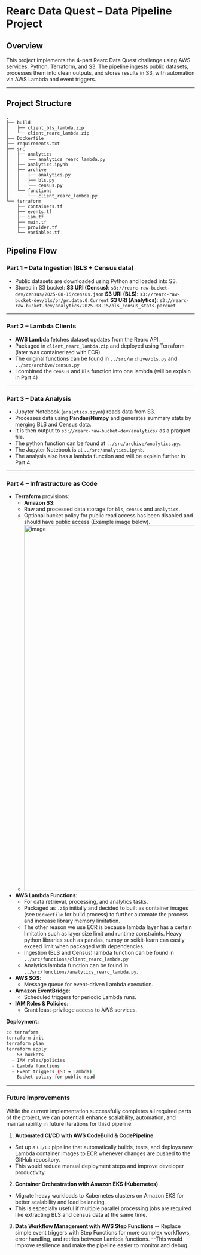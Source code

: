 # Rearc Data Quest – Data Pipeline Project
## Overview
This project implements the 4-part Rearc Data Quest challenge using AWS services, Python, Terraform, and S3.
The pipeline ingests public datasets, processes them into clean outputs, and stores results in S3, with automation via AWS Lambda and event triggers.

---

## Project Structure
```tree
.
├── build
│   ├── client_bls_lambda.zip
│   └── client_rearc_lambda.zip
├── Dockerfile
├── requirements.txt
├── src
│   ├── analytics
│   │   └── analytics_rearc_lambda.py
│   ├── analytics.ipynb
│   ├── archive
│   │   ├── analytics.py
│   │   ├── bls.py
│   │   └── census.py
│   └── functions
│       └── client_rearc_lambda.py
└── terraform
    ├── containers.tf
    ├── events.tf
    ├── iam.tf
    ├── main.tf
    ├── provider.tf
    └── variables.tf
```
## Pipeline Flow
### **Part 1 – Data Ingestion (BLS + Census data)**

- Public datasets are downloaded using Python and loaded into S3.
- Stored in S3 bucket:
  **S3 URI (Census)**: `s3://rearc-raw-bucket-dev/census/2025-08-15/census.json`
  **S3 URI (BLS)**: `s3://rearc-raw-bucket-dev/bls/pr/pr.data.0.Current`
  **S3 URI (Analytics)**: `s3://rearc-raw-bucket-dev/analytics/2025-08-15/bls_census_stats.parquet`

---

### **Part 2 – Lambda Clients**
- **AWS Lambda** fetches dataset updates from the Rearc API.
- Packaged in `client_rearc_lambda.zip` and deployed using Terraform (later was containerized with ECR).
- The original functions can be found in `../src/archive/bls.py` and `../src/archive/census.py`
- I combined the `census` and `bls` function into one lambda (will be explain in Part 4)

----

### **Part 3 – Data Analysis**
- Jupyter Notebook (`analytics.ipynb`) reads data from S3.
- Processes data using **Pandas/Numpy** and generates summary stats by merging BLS and Census data.
- It is then output to `s3://rearc-raw-bucket-dev/analytics/` as a praquet file.
- The python function can be found at `../src/archive/analytics.py`.
- The Jupyter Notebook is at `../src/analytics.ipynb`.
- The analysis also has a lambda function and will be explain further in Part 4.

---

### **Part 4 – Infrastructure as Code**
- **Terraform** provisions:
  - **Amazon S3**:  
  - Raw and processed data storage for `bls`, `census` and `analytics`.  
  - Optional bucket policy for public read access has been disabled and should have public access (Example image below).
  - <img width="1381" height="979" alt="image" src="https://github.com/user-attachments/assets/cf9cc221-af23-4d71-809c-4997ebae7eed" />
- **AWS Lambda Functions**:
  - For data retrieval, processing, and analytics tasks.  
  - Packaged as `.zip` initially and decided to built as container images (see `Dockerfile` for build process) to further automate the process and increase library memory limitation.
  - The other reason we use ECR is because lambda layer has a certain limitation such as layer size limit and runtime constraints. Heavy python libraries such as pandas, numpy or scikit-learn can easily exceed limit when packaged with dependencies.
  - Ingestion (BLS and Census) lambda function can be found in `../src/functions/client_rearc_lambda.py`
  - Analytics lambda function can be found in `../src/functions/analytics_rearc_lambda.py`.
- **AWS SQS**:  
  - Message queue for event-driven Lambda execution.
- **Amazon EventBridge**:  
  - Scheduled triggers for periodic Lambda runs.  
- **IAM Roles & Policies**:  
  - Grant least-privilege access to AWS services.  

**Deployment:**  
```bash
cd terraform
terraform init
terraform plan
terraform apply
  - S3 buckets
  - IAM roles/policies
  - Lambda functions
  - Event triggers (S3 → Lambda)
  - Bucket policy for public read
```

---

### **Future Improvements**
While the current implementation successfully completes all required parts of the project, we can potentiall enhance scalability, automation, and maintainability in future iterations for thisd pipeline:

1. **Automated CI/CD with AWS CodeBuild & CodePipeline**
- Set up a `CI/CD` pipeline that automatically builds, tests, and deploys new Lambda container images to ECR whenever changes are pushed to the GitHub repository.
- This would reduce manual deployment steps and improve developer productivity.

2. **Container Orchestration with Amazon EKS (Kubernetes)**
- Migrate heavy workloads to Kubernetes clusters on Amazon EKS for better scalability and load balancing.
- This is especially useful if multiple parallel processing jobs are required like extracting BLS and census data at the same time.

3. **Data Workflow Management with AWS Step Functions**
-- Replace simple event triggers with Step Functions for more complex workflows, error handling, and retries between Lambda functions.
--This would improve resilience and make the pipeline easier to monitor and debug.

